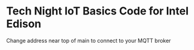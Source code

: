Tech Night IoT Basics Code for Intel Edison
==============================================

Change address near top of main to connect to your MQTT broker
